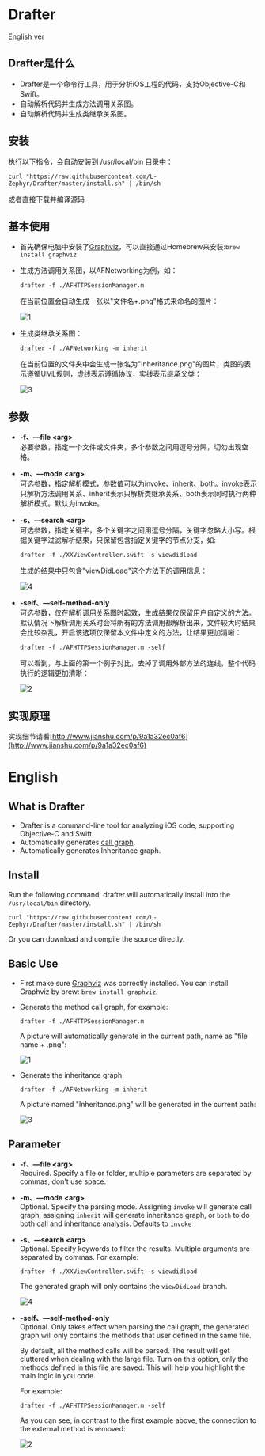 # Drafter
[English ver](#English)

## Drafter是什么

- Drafter是一个命令行工具，用于分析iOS工程的代码，支持Objective-C和Swift。
- 自动解析代码并生成方法调用关系图。
- 自动解析代码并生成类继承关系图。

## 安装

执行以下指令，会自动安装到 /usr/local/bin 目录中：

```shell
curl "https://raw.githubusercontent.com/L-Zephyr/Drafter/master/install.sh" | /bin/sh
```
或者直接下载并编译源码

## 基本使用

- 首先确保电脑中安装了[Graphviz](http://www.graphviz.org/Download_macos.php)，可以直接通过Homebrew来安装:`brew install graphviz`

- 生成方法调用关系图，以AFNetworking为例，如：

  ```shell
  drafter -f ./AFHTTPSessionManager.m
  ```

  在当前位置会自动生成一张以"文件名+.png"格式来命名的图片：

  ![1](./.res/1.png)

- 生成类继承关系图：

  ```shell
  drafter -f ./AFNetworking -m inherit
  ```
  在当前位置的文件夹中会生成一张名为"Inheritance.png"的图片，类图的表示遵循UML规则，虚线表示遵循协议，实线表示继承父类：

  ![3](./.res/3.png)

## 参数

- **-f、—file \<arg>**   
  必要参数，指定一个文件或文件夹，多个参数之间用逗号分隔，切勿出现空格。

- **-m、—mode \<arg>**  
  可选参数，指定解析模式，参数值可以为invoke、inherit、both。invoke表示只解析方法调用关系、inherit表示只解析类继承关系、both表示同时执行两种解析模式。默认为invoke。

- **-s、—search \<arg>**  
  可选参数，指定关键字，多个关键字之间用逗号分隔，关键字忽略大小写。根据关键字过滤解析结果，只保留包含指定关键字的节点分支，如:

  ```shell
  drafter -f ./XXViewController.swift -s viewdidload
  ```

  生成的结果中只包含"viewDidLoad"这个方法下的调用信息：

  ![4](./.res/4.png)

- **-self、—self-method-only**  
  可选参数，仅在解析调用关系图时起效，生成结果仅保留用户自定义的方法。
  默认情况下解析调用关系时会将所有的方法调用都解析出来，文件较大时结果会比较杂乱，开启该选项仅保留本文件中定义的方法，让结果更加清晰：

  ```shell
  drafter -f ./AFHTTPSessionManager.m -self
  ```

  可以看到，与上面的第一个例子对比，去掉了调用外部方法的连线，整个代码执行的逻辑更加清晰：

  ![2](./.res/2.png)

## 实现原理

实现细节请看[http://www.jianshu.com/p/9a1a32ec0af6](http://www.jianshu.com/p/9a1a32ec0af6)



# English

## What is Drafter

- Drafter is a command-line tool for analyzing iOS code, supporting Objective-C and Swift.
- Automatically generates [call graph](https://en.wikipedia.org/wiki/Call_graph).
- Automatically generates Inheritance graph.

## Install

Run the following command, drafter will automatically install into the `/usr/local/bin` directory.

```shell
curl "https://raw.githubusercontent.com/L-Zephyr/Drafter/master/install.sh" | /bin/sh
```
Or you can download and compile the source directly.

## Basic Use

- First make sure [Graphviz](http://www.graphviz.org/Download_macos.php) was correctly installed. You can install Graphviz by brew: `brew install graphviz`.

- Generate the method call graph, for example:

  ```shell
  drafter -f ./AFHTTPSessionManager.m
  ```

  A picture will automatically generate in the current path, name as "file name + .png": 

  ![1](./.res/1.png)

- Generate the inheritance graph

  ```shell
  drafter -f ./AFNetworking -m inherit
  ```
  A picture named "Inheritance.png" will be generated in the current path:

  ![3](./.res/3.png)

## Parameter

- **-f、—file \<arg>**   
  Required. Specify a file or folder, multiple parameters are separated by commas, don't use space.

- **-m、—mode \<arg>**  
  Optional. Specify the parsing mode. Assigning `invoke` will generate call graph, assigning `inherit` will generate inheritance graph, or `both` to do both call and inheritance analysis. Defaults to `invoke`

- **-s、—search \<arg>**  
  Optional. Specify  keywords to filter the results. Multiple arguments are separated by commas. 
  For example:

  ```shell
  drafter -f ./XXViewController.swift -s viewdidload
  ```

  The generated graph will only contains the  `viewDidLoad` branch.

  ![4](./.res/4.png)

- **-self、—self-method-only**  
  Optional. Only takes effect when parsing the call graph, the generated graph will only contains the methods that user defined in the same file. 

  By default, all the method calls will be parsed. The result will get cluttered when dealing with the large file. Turn on this option, only the methods defined in this file are saved. This will help you highlight the main logic in you code.

  For example:

  ```shell
  drafter -f ./AFHTTPSessionManager.m -self
  ```

  As you can see, in contrast to the first example above, the connection to the external method is removed:

  ![2](./.res/2.png)

